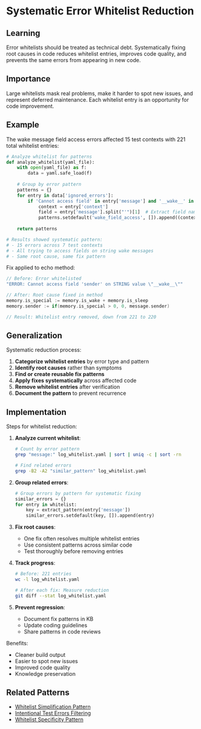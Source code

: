 # Systematic Error Whitelist Reduction

## Learning
Error whitelists should be treated as technical debt. Systematically fixing root causes in code reduces whitelist entries, improves code quality, and prevents the same errors from appearing in new code.

## Importance
Large whitelists mask real problems, make it harder to spot new issues, and represent deferred maintenance. Each whitelist entry is an opportunity for code improvement.

## Example
The wake message field access errors affected 15 test contexts with 221 total whitelist entries:

```python
# Analyze whitelist for patterns
def analyze_whitelist(yaml_file):
    with open(yaml_file) as f:
        data = yaml.safe_load(f)
    
    # Group by error pattern
    patterns = {}
    for entry in data['ignored_errors']:
        if 'Cannot access field' in entry['message'] and '__wake__' in entry['message']:
            context = entry['context']
            field = entry['message'].split("'")[1]  # Extract field name
            patterns.setdefault('wake_field_access', []).append((context, field))
    
    return patterns

# Results showed systematic pattern:
# - 15 errors across 7 test contexts
# - All trying to access fields on string wake messages
# - Same root cause, same fix pattern
```

Fix applied to echo method:
```c
// Before: Error whitelisted
"ERROR: Cannot access field 'sender' on STRING value \"__wake__\""

// After: Root cause fixed in method
memory.is_special := memory.is_wake + memory.is_sleep
memory.sender := if(memory.is_special > 0, 0, message.sender)

// Result: Whitelist entry removed, down from 221 to 220
```

## Generalization
Systematic reduction process:

1. **Categorize whitelist entries** by error type and pattern
2. **Identify root causes** rather than symptoms
3. **Find or create reusable fix patterns**
4. **Apply fixes systematically** across affected code
5. **Remove whitelist entries** after verification
6. **Document the pattern** to prevent recurrence

## Implementation
Steps for whitelist reduction:

1. **Analyze current whitelist**:
   ```bash
   # Count by error pattern
   grep "message:" log_whitelist.yaml | sort | uniq -c | sort -rn
   
   # Find related errors
   grep -B2 -A2 "similar_pattern" log_whitelist.yaml
   ```

2. **Group related errors**:
   ```python
   # Group errors by pattern for systematic fixing
   similar_errors = {}
   for entry in whitelist:
       key = extract_pattern(entry['message'])
       similar_errors.setdefault(key, []).append(entry)
   ```

3. **Fix root causes**:
   - One fix often resolves multiple whitelist entries
   - Use consistent patterns across similar code
   - Test thoroughly before removing entries

4. **Track progress**:
   ```bash
   # Before: 221 entries
   wc -l log_whitelist.yaml
   
   # After each fix: Measure reduction
   git diff --stat log_whitelist.yaml
   ```

5. **Prevent regression**:
   - Document fix patterns in KB
   - Update coding guidelines
   - Share patterns in code reviews

Benefits:
- Cleaner build output
- Easier to spot new issues
- Improved code quality
- Knowledge preservation

## Related Patterns
- [Whitelist Simplification Pattern](whitelist-simplification-pattern.md)
- [Intentional Test Errors Filtering](intentional-test-errors-filtering.md)
- [Whitelist Specificity Pattern](whitelist-specificity-pattern.md)